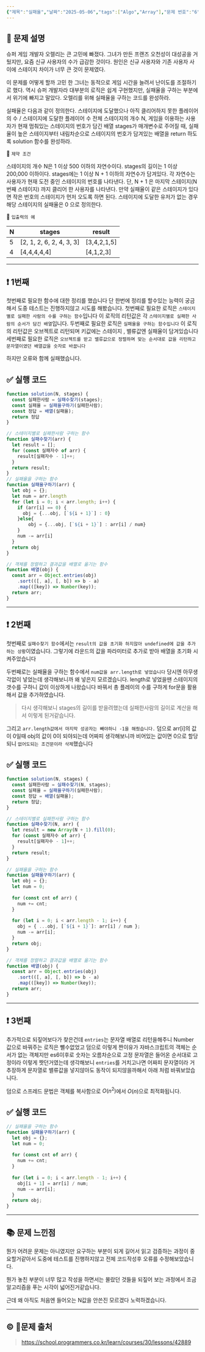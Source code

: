 ```yaml
---
{"제목":"실패율","날짜":"2025-05-06","tags":["Algo","Array"],"문제 번호":"6","출제":"https://school.programmers.co.kr/learn/courses/30/lessons/42889","dg-publish":true,"permalink":"/공부/Algo/배열/실패율/","dgPassFrontmatter":true,"created":"2025-05-06T13:35:04.072+09:00","updated":"2025-05-08T15:13:16.349+09:00"}
---
```


 ## 📔 문제 설명

슈퍼 게임 개발자 오렐리는 큰 고민에 빠졌다. 그녀가 만든 프랜즈 오천성이 대성공을 거뒀지만, 요즘 신규 사용자의 수가 급감한 것이다. 원인은 신규 사용자와 기존 사용자 사이에 스테이지 차이가 너무 큰 것이 문제였다.

이 문제를 어떻게 할까 고민 한 그녀는 동적으로 게임 시간을 늘려서 난이도를 조절하기로 했다. 역시 슈퍼 개발자라 대부분의 로직은 쉽게 구현했지만, 실패율을 구하는 부분에서 위기에 빠지고 말았다. 오렐리를 위해 실패율을 구하는 코드를 완성하라.

실패율은 다음과 같이 정의한다.
스테이지에 도달했으나 아직 클리어하지 못한 플레이어의 수 / 스테이지에 도달한 플레이어 수
전체 스테이지의 개수 N, 게임을 이용하는 사용자가 현재 멈춰있는 스테이지의 번호가 담긴 배열 stages가 매개변수로 주어질 때, 실패율이 높은 스테이지부터 내림차순으로 스테이지의 번호가 담겨있는 배열을 return 하도록 solution 함수를 완성하라.

📓 `제약 조건`

스테이지의 개수 N은 1 이상 500 이하의 자연수이다.
stages의 길이는 1 이상 200,000 이하이다.
stages에는 1 이상 N + 1 이하의 자연수가 담겨있다.
각 자연수는 사용자가 현재 도전 중인 스테이지의 번호를 나타낸다.
단, N + 1 은 마지막 스테이지(N 번째 스테이지) 까지 클리어 한 사용자를 나타낸다.
만약 실패율이 같은 스테이지가 있다면 작은 번호의 스테이지가 먼저 오도록 하면 된다.
스테이지에 도달한 유저가 없는 경우 해당 스테이지의 실패율은 0 으로 정의한다.

📓 `입출력의 예`

|N|stages|result|
|---|---|---|
|5|[2, 1, 2, 6, 2, 4, 3, 3]|[3,4,2,1,5]|
|4|[4,4,4,4,4]|[4,1,2,3]|


---
## ❗ 1번째

첫번째로 필요한 함수에 대한 정리를 했습니다 단 한번에 정리를 할수있는 능력이 궁금해서 도중 테스트는 진행하지않고 시도를 해봤습니다.
첫번째로 필요한 로직은 `스테이지별로 실패한 사람의 수를 구하는 함수`입니다 이 로직의 리턴값은 각 `스테이지별로 실패한 사람의 순서가 담긴 배열`입니다.
두번째로 필요한 로직은 `실패율을 구하는 함수입니다` 이 로직의 리턴값은 오브젝트로 리턴되며 키값에는 스테이지 , 밸류값엔 실패율이 담겨있습니다
세번째로 필요한 로직은 `오브젝트를 받고 밸류값으로 정렬하며 맞는 순서대로 값을 리턴하고 문자열이였던 배열값을 숫자로 바꿉니다`

하지만 오류와 함께 실패했습니다.
<br>
## ✅ 실행 코드
```js
function solution(N, stages) {
  const 실패한사람 = 실패수찾기(stages);
  const 실패율 = 실패율구하기(실패한사람);
  const 정답 = 배열(실패율);
  return 정답
}

// 스테이지별로 실패한사람 구하는 함수
function 실패수찾기(arr) {
  let result = [];
  for (const 실패자수 of arr) {
    result[실패자수 - 1]++;
  }
  return result;
}
// 실패율을 구하는 함수
function 실패율구하기(arr) {
  let obj = {};
  let num = arr.length
  for (let i = 0; i < arr.length; i++) {
    if (arr[i] == 0) {
      obj = {...obj, [`${i + 1}`] : 0} 
    }else{
        obj = {...obj, [`${i + 1}`] : arr[i] / num}
    }
    num -= arr[i]
  }
  return obj
}

// 객체를 정렬하고 결과값을 배열로 옮기는 함수
function 배열(obj) {
  const arr = Object.entries(obj)
    .sort(([, a], [, b]) => b - a)
    .map(([key]) => Number(key));
  return arr;
}
```
---
## ❗ 2번째

첫번째로 `실패수찾기 함수`에서는 `result의 값을 초기화 하지않아 undefined에 값을 추가하는 상황`이였습니다. 그렇기에 라운드의 값을 파라미터로 추가로 받아 배열을 초기화 시켜주었습니다

두번째로는 실패율을 구하는 함수에서 `num값을 arr.length로 넣었습니다` 당시엔 아무생각없이 넣었는데 생각해보니까 왜 넣은지 모르겠습니다. length로 넣었을땐 스테이지의 갯수를 구하니 값이 이상하게 나왔습니다 바꿔서 총 플레이의 수를 구하게 for문을 활용해서 값을 추가하였습니다.

> 다시 생각해보니 stages의 길이를 받을려했는데 실패한사람의 길이로 계산을 해서 이렇게 된거같습니다.

그리고 `arr.length값에서 마지막 성공자는 빼야하니 -1을 해줬습니다.` 
덤으로 arr[i]의 값이 0일때 obj의 값이 0이 되야되는데 어짜피 생각해보니까 비어있는 값이면 0으로 할당되니 `없어도되는 조건문이라 삭제`했습니다
<br>
## ✅ 실행 코드
```js
function solution(N, stages) {
  const 실패한사람 = 실패수찾기(N, stages);
  const 실패율 = 실패율구하기(실패한사람);
  const 정답 = 배열(실패율);
  return 정답;
}

// 스테이지별로 실패한사람 구하는 함수
function 실패수찾기(N, arr) {
  let result = new Array(N + 1).fill(0);
  for (const 실패자수 of arr) {
    result[실패자수 - 1]++;
  }
  return result;
}

// 실패율을 구하는 함수
function 실패율구하기(arr) {
  let obj = {};
  let num = 0;
  
  for (const cnt of arr) {
    num += cnt;
  }
  
  for (let i = 0; i < arr.length - 1; i++) {
    obj = { ...obj, [`${i + 1}`]: arr[i] / num };
    num -= arr[i];
  }
  return obj;
}

// 객체를 정렬하고 결과값을 배열로 옮기는 함수
function 배열(obj) {
  const arr = Object.entries(obj)
    .sort(([, a], [, b]) => b - a)
    .map(([key]) => Number(key));
  return arr;
}

```
---
## ❗ 3번째

추가적으로 되짚어보다가 찾은건데 `entries`는 문자열 배열로 리턴을해주니 Number값으로 바꿔주는 로직은 뺄수없었고 덤으로 이렇게 짠이유가 자바스크립트의 객체는 순서가 없는 객체지만 es6이후로 숫자는 오름차순으로 고정 문자열은 들어온 순서대로 고정이라 이렇게 짯던거였는데 생각해보니 `entries`를 거치고나면 어짜피 문자열이라 거추장하게 문자열로 밸류값을 넣지않아도 동작이 되지않을까해서 아래 처럼 바꿔보았습니다.

덤으로 스프레드 문법은 객체를 복사함으로 $O(n^2)$에서 $O(n)$으로 최적화됩니다.
<br>
## ✅ 실행 코드
```js
// 실패율을 구하는 함수
function 실패율구하기(arr) {
  let obj = {};
  let num = 0;
  
  for (const cnt of arr) {
    num += cnt;
  }
  
  for (let i = 0; i < arr.length - 1; i++) {
    obj[i + 1] = arr[i] / num;
    num -= arr[i];
  }
  return obj;
}
```
---
## 📚 문제 느낀점

뭔가 어려운 문제는 아니였지만 요구하는 부분이 되게 길어서 읽고 검증하는 과정이 중요할거같아서 도중에 테스트를 진행하지않고 전체 코드작성후 오류를 수정해보았습니다.

뭔가 놓친 부분이 너무 많고 작성을 하면서는 몰랐던 것들을 되짚어 보는 과정에서 조금 알고리즘을 푸는 시각이 넓어진거같습니다.

근데 왜 아직도 처음엔 들어오는 N값을 안쓴진 모르겠다 노력하겠습니다.

---
## © 문제 출처

> https://school.programmers.co.kr/learn/courses/30/lessons/42889